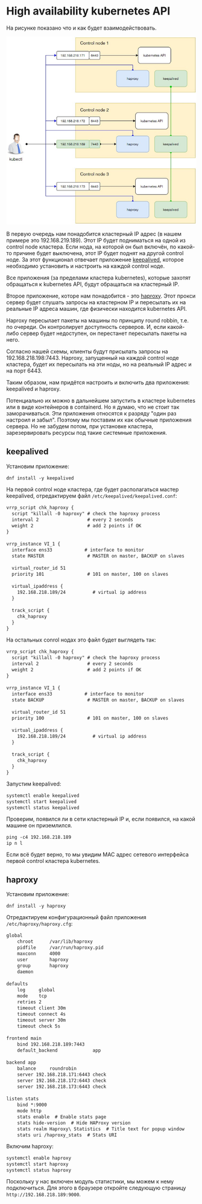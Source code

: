 # High availability kubernetes API

На рисунке показано что и как будет взаимодействовать.

![](images/ha_cluster.jpg)

В первую очередь нам понадобится кластерный IP адрес (в нашем примере это 192.168.219.189). 
Этот IP будет подниматься на одной из control node кластера. Если нода, на которой он был включён, по какой-то причине
будет выключена, этот IP будет поднят на другой control ноде. За этот функционал отвечает приложение 
[keepalived](https://keepalived.org), которое необходимо установить и настроить на каждой control ноде.

Все приложения (за пределами кластера kubernetes), которые захотят обращаться к kubernetes API, будут обращаться
на кластерный IP.

Второе приложение, которе нам понадобится - это [haproxy](https://www.haproxy.org/). Этот прокси сервер будет слушать
запросы на кластерном IP и пересылать их на реальные IP адреса машин, где физически находится kubernetes API.

Haproxy пересылает пакеты на машины по принципу round robbin, т.е. по очереди. Он контролирует доступность серверов.
И, если какой-либо сервер будет недоступен, он перестанет пересылать пакеты на него. 

Согласно нашей схемы, клиенты будут присылать запросы на 192.168.218.198:7443. Haproxy, запущенный на каждой
control ноде кластера, будет их пересылать на эти ноды, но на реальный IP адрес и на порт 6443.

Таким образом, нам придётся настроить и включить два приложения: keepalived и haproxy.

Потенциально их можно в дальнейшем запустить в кластере kubernetes или в виде контейнеров в containerd. Но я
думаю, что не стоит так заморачиваться. Эти приложения относятся к разряду "один раз настроил и забыл". Поэтому мы
поставим их как обычные приложения сервера. Но не забудем потом, при установке кластера, зарезервировать ресурсы под
такие системные приложения.

## keepalived

Установим приложение:

```shell
dnf install -y keepalived
```

На первой control ноде кластера, где будет располагаться мастер keepalived, отредактируем файл
`/etc/keepalived/keepalived.conf`:

```
vrrp_script chk_haproxy {
  script "killall -0 haproxy" # check the haproxy process
  interval 2                  # every 2 seconds
  weight 2                    # add 2 points if OK
}

vrrp_instance VI_1 {
  interface ens33            # interface to monitor
  state MASTER                # MASTER on master, BACKUP on slaves

  virtual_router_id 51
  priority 101                # 101 on master, 100 on slaves

  virtual_ipaddress {
    192.168.218.189/24          # virtual ip address
  }

  track_script {
    chk_haproxy
  }
}
```

На остальных conrol нодах это файл будет выглядеть так:

```
vrrp_script chk_haproxy {
  script "killall -0 haproxy" # check the haproxy process
  interval 2                  # every 2 seconds
  weight 2                    # add 2 points if OK
}

vrrp_instance VI_1 {
  interface ens33            # interface to monitor
  state BACKUP                # MASTER on master, BACKUP on slaves

  virtual_router_id 51
  priority 100                # 101 on master, 100 on slaves

  virtual_ipaddress {
    192.168.218.189/24          # virtual ip address
  }

  track_script {
    chk_haproxy
  }
}
```

Запустим keepalived:

```shell
systemctl enable keepalived
systemctl start keepalived
systemctl status keepalived
```

Проверим, появился ли в сети кластерный IP и, если появился, на какой машине он приземлился. 

```shell
ping -c4 192.168.218.189
ip n l
```

Если всё будет верно, то мы увидим MAC адрес сетевого интерфейса первой control кластера kubernetes.

## haproxy

Установим приложение:

```shell
dnf install -y haproxy
```

Отредактируем конфигурационный файл приложения `/etc/haproxy/haproxy.cfg`:

```
global
    chroot      /var/lib/haproxy
    pidfile     /var/run/haproxy.pid
    maxconn     4000
    user        haproxy
    group       haproxy
    daemon

defaults
    log     global
    mode    tcp
    retries 2
    timeout client 30m
    timeout connect 4s
    timeout server 30m
    timeout check 5s

frontend main
    bind 192.168.218.189:7443
    default_backend             app

backend app
    balance     roundrobin
    server 192.168.218.171:6443 check
    server 192.168.218.172:6443 check
    server 192.168.218.173:6443 check

listen stats
    bind *:9000
    mode http
    stats enable  # Enable stats page
    stats hide-version  # Hide HAProxy version
    stats realm Haproxy\ Statistics  # Title text for popup window
    stats uri /haproxy_stats  # Stats URI
```

Включим haproxy:

```shell
systemctl enable haproxy
systemctl start haproxy
systemctl status haproxy
```

Поскольку у нас включен модуль статистики, мы можем к нему подключиться. Для этого в браузере откройте следующую
страницу `http://192.168.218.189:9000`.